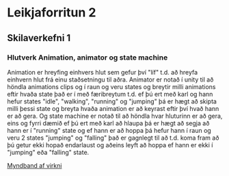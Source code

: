 # Leikjaforritun 2

## Skilaverkefni 1

### Hlutverk Animation, animator og state machine
Animation er hreyfing einhvers hlut sem gefur því "líf" t.d. að hreyfa einhvern hlut frá einu staðsetningu til aðra. 
Animator er notað í unity til að höndla animations clips og í raun og veru states og breytir milli animations eftir hvaða state það er í með færibreytum t.d. ef þú ert með karl og hann hefur states "idle", "walking", "running" og "jumping" þá er hægt að skipta milli þessi state og breyta hvaða animation er að keyrast eftir því hvað hann er að gera. Og state machine er notað til að höndla hvar hluturinn er að gera, eins og fyrri dæmið ef þú ert með karl að hlaupa þá er hægt að segja að hann er í "running" state og ef hann er að hoppa þá hefur hann í raun og veru 2 states "jumping" og "falling" það er gagnlegt til að t.d. koma fram að þú getur ekki hopað endarlaust og aðeins leyft að hoppa ef hann er ekki í "jumping" eða "falling" state.

[Myndband af virkni](https://youtu.be/TiZ071Lra0c)